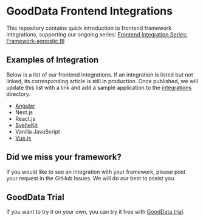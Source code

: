 # GoodData Frontend Integrations

This repository contains quick introduction to frontend framework integrations, supporting our ongoing series: [Frontend Integration Series: Framework-agnostic BI](https://www.gooddata.com/blog/frontend-integration-series-framework-agnostic-bi/)

## Examples of Integration

Below is a list of our frontend integrations. If an integration is listed but not linked, its corresponding article is still in production. Once published, we will update this list with a link and add a sample application to the [integrations](./integrations) directory.

- [Angular](./integrations/angular)
- Next.js
- React.js
- [SvelteKit](./integrations/sveltekit)
- Vanilla JavaScript
- [Vue.js](./integrations/vuejs)

## Did we miss your framework?

If you would like to see an integration with your framework, please post your request in the GitHub Issues. We will do our best to assist you.

## GoodData Trial

If you want to try it on your own, you can try it free with [GoodData trial](https://www.gooddata.com/trial).